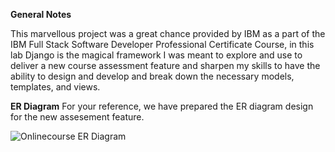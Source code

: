 **General Notes**

This marvellous project was a great chance provided by IBM as a part of the IBM Full Stack Software Developer Professional Certificate Course, in this lab Django is the magical framework I was meant to explore and use to deliver a new course assessment feature and sharpen my skills to have the ability to design and develop and break down the necessary models, templates, and views.

**ER Diagram**
For your reference, we have prepared the ER diagram design for the new assesement feature.

![Onlinecourse ER Diagram](https://github.com/ibm-developer-skills-network/final-cloud-app-with-database/blob/master/static/media/course_images/onlinecourse_app_er.png)
